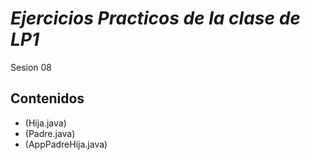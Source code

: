 # *Ejercicios Practicos de la clase de LP1*
Sesion 08
## Contenidos
- (Hija.java)
- (Padre.java)
- (AppPadreHija.java)
